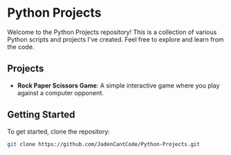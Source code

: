 # Python Projects

Welcome to the Python Projects repository! This is a collection of various Python scripts and projects I've created. Feel free to explore and learn from the code.

## Projects

- **Rock Paper Scissors Game**: A simple interactive game where you play against a computer opponent.

## Getting Started

To get started, clone the repository:

```bash
git clone https://github.com/JadenCantCode/Python-Projects.git
